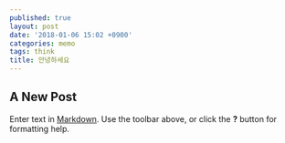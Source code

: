 ```yaml
---
published: true
layout: post
date: '2018-01-06 15:02 +0900'
categories: memo
tags: think
title: 안녕하세요
---
```

## A New Post

Enter text in [Markdown](http://daringfireball.net/projects/markdown/). Use the toolbar above, or click the **?** button for formatting help.
